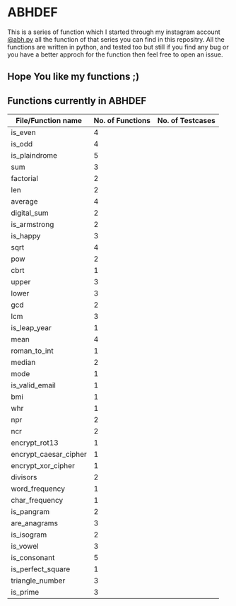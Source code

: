 # ABHDEF
This is a series of function which I started through my instagram account [@abh.py](https://www.instagram.com/abh.py) all the function of that series you can find in this repositry.
All the functions are written in python, and tested too but still if you find any bug or you have a better approch for the function then feel free to open an issue.

## Hope You like my functions ;)

## Functions currently in ABHDEF

| File/Function name| No. of Functions | No. of Testcases |
|-------------------|------------------|------------------|
| is_even                   | 4 |                    | 8 |
| is_odd                    | 4 |                    | 0 |
| is_plaindrome             | 5 |                    | 0 |
| sum                       | 3 |                    | 0 |
| factorial                 | 2 |                    | 0 |
| len                       | 2 |                    | 0 |
| average                   | 4 |                    | 0 |
| digital_sum               | 2 |                    | 0 |
| is_armstrong              | 2 |                    | 0 |
| is_happy                  | 3 |                    | 0 |
| sqrt                      | 4 |                    | 0 |
| pow                       | 2 |                    | 0 |
| cbrt                      | 1 |                    | 0 |
| upper                     | 3 |                    | 0 |
| lower                     | 3 |                    | 0 |
| gcd                       | 2 |                    | 0 |
| lcm                       | 3 |                    | 0 |
| is_leap_year              | 1 |                    | 0 |
| mean                      | 4 |                    | 0 |
| roman_to_int              | 1 |                    | 0 |
| median                    | 2 |                    | 0 |
| mode                      | 1 |                    | 0 |
| is_valid_email            | 1 |                    | 0 |
| bmi                       | 1 |                    | 0 |
| whr                       | 1 |                    | 0 |
| npr                       | 2 |                    | 0 |
| ncr                       | 2 |                    | 0 |
| encrypt_rot13             | 1 |                    | 0 |
| encrypt_caesar_cipher     | 1 |                    | 0 |
| encrypt_xor_cipher        | 1 |                    | 0 |
| divisors                  | 2 |                    | 0 |
| word_frequency            | 1 |                    | 0 |
| char_frequency            | 1 |                    | 0 |
| is_pangram                | 2 |                    | 0 |
| are_anagrams              | 3 |                    | 6 |
| is_isogram                | 2 |                    | 7 |
| is_vowel                  | 3 |                    | 0 |
| is_consonant              | 5 |                    | 9 |
| is_perfect_square         | 1 |                    | 8 |
| triangle_number           | 3 |                    | 0 |
| is_prime                  | 3 |                    | 0 |
